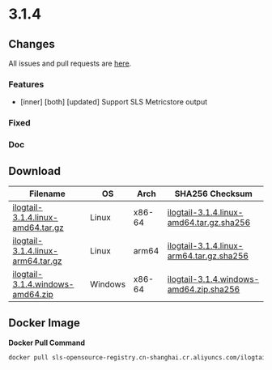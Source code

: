 # 3.1.4

## Changes

All issues and pull requests are [here](https://github.com/alibaba/ilogtail/milestone/26).

### Features

- [inner] [both] [updated] Support SLS Metricstore output

### Fixed


### Doc


## Download

| **Filename** | **OS** | **Arch** | **SHA256 Checksum** |
|  ----  | ----  | ----  | ----  |
|[ilogtail-3.1.4.linux-amd64.tar.gz](https://ilogtail-community-edition.oss-cn-shanghai.aliyuncs.com/3.1.4/ilogtail-3.1.4.linux-amd64.tar.gz)|Linux|x86-64|[ilogtail-3.1.4.linux-amd64.tar.gz.sha256](https://ilogtail-community-edition.oss-cn-shanghai.aliyuncs.com/3.1.4/ilogtail-3.1.4.linux-amd64.tar.gz.sha256)|
|[ilogtail-3.1.4.linux-arm64.tar.gz](https://ilogtail-community-edition.oss-cn-shanghai.aliyuncs.com/3.1.4/ilogtail-3.1.4.linux-arm64.tar.gz)|Linux|arm64|[ilogtail-3.1.4.linux-arm64.tar.gz.sha256](https://ilogtail-community-edition.oss-cn-shanghai.aliyuncs.com/3.1.4/ilogtail-3.1.4.linux-arm64.tar.gz.sha256)|
|[ilogtail-3.1.4.windows-amd64.zip](https://ilogtail-community-edition.oss-cn-shanghai.aliyuncs.com/3.1.4/ilogtail-3.1.4.windows-amd64.zip)|Windows|x86-64|[ilogtail-3.1.4.windows-amd64.zip.sha256](https://ilogtail-community-edition.oss-cn-shanghai.aliyuncs.com/3.1.4/ilogtail-3.1.4.windows-amd64.zip.sha256)|

## Docker Image

**Docker Pull Command**
``` bash
docker pull sls-opensource-registry.cn-shanghai.cr.aliyuncs.com/ilogtail-community-edition/ilogtail:3.1.4
```
